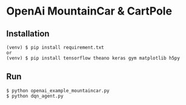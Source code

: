 OpenAi MountainCar & CartPole
=============================

## Installation

    (venv) $ pip install requirement.txt
    or
    (venv) $ pip install tensorflow theano keras gym matplotlib h5py



## Run

    $ python openai_example_mountaincar.py
    $ python dqn_agent.py

